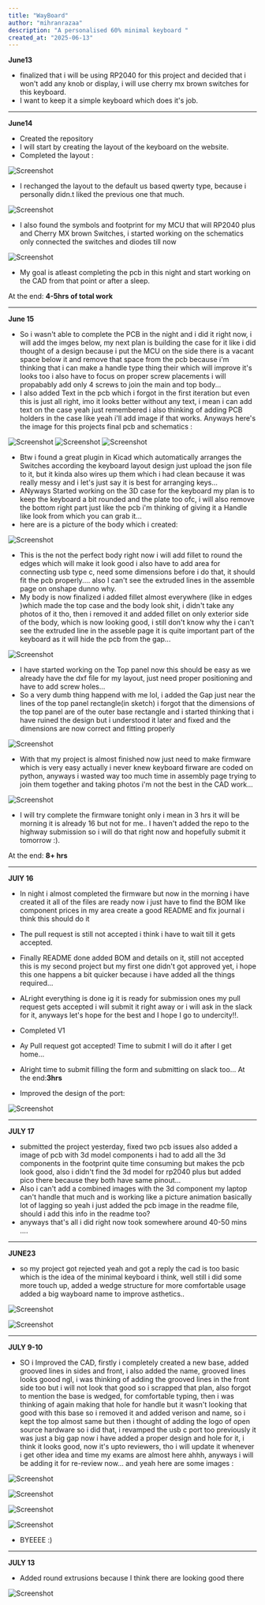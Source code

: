 ```yaml
---
title: "WayBoard"
author: "mihranrazaa"
description: "A personalised 60% minimal keyboard "
created_at: "2025-06-13"
---
```


**June13**

- finalized that i will be using RP2040 for this project and decided that i won't add any knob or display, i will use cherry mx brown switches for this keyboard.
- I want to keep it a simple keyboard which does it's job.

---

**June14**

- Created the repository
- I will start by creating the layout of the keyboard on the website.
- Completed the layout :

![Screenshot](Assets/layout.png)

- I rechanged the layout to the default us based qwerty type, because i personally didn.t liked the previous one that much.

![Screenshot](Assets/newla.png)

- I also found the symbols and footprint for my MCU that will RP2040 plus and Cherry MX brown Switches, i started working on the schematics only connected the switches and diodes till now 

![Screenshot](Assets/raw_schematic.png)

- My goal is atleast completing the pcb in this night and start working on the CAD from that point or after a sleep.

At the end: **4-5hrs of total work**

---

**June 15**

- So i wasn't able to complete the PCB in the night and i did it right now, i will add the imges below, my next plan is building the case for it like i did thought of a design because i put the MCU on the side there is a vacant space below it and remove that space from the pcb because i'm thinking that i can make a handle type thing their which will improve it's looks too i also have to focus on proper screw placements i will propabably add only 4 screws to join the main and top body...
- I also added Text in the pcb which i forgot in the first iteration but even this is just all right, imo it looks better without any text, i mean i can add text on the case yeah just remembered i also thinking of adding PCB holders in the case like yeah i'll add image if that works.
Anyways here's the image for this projects final pcb and schematics :

![Screenshot](Assets/pcd.png)
![Screenshot](Assets/pcb3d.png)
![Screenshot](Assets/f_schem.jpg)

- Btw i found a great plugin in Kicad which automatically arranges the Switches according the keyboard layout design just upload the json file to it, but it kinda also wires up them which i had clean because it was really messy and i let's just say it is best for arranging keys...
- ANyways Started working on the 3D case for the keyboard my plan is to keep the keyboard a bit rounded and the plate too ofc, i will also remove the bottom right part just like the pcb i'm thinking of giving it a Handle like look  from which you can grab it...
- here are is a picture of the body which i created:

![Screenshot](Assets/raw_body.png)

- This is the not the perfect body right now i will add fillet to round the edges which will make it look good i also have to add area for connecting usb type c, need some dimensions before i do that, it should fit the pcb properly....  also  I can't see the extruded lines in the assemble page on onshape dunno why.
- My body is now finalized i added fillet almost everywhere (like in edges )which made the top case and the body look shit,  i didn't take any photos of it tho, then i removed it and added fillet on only exterior side of the body, which is now looking good, i still don't know why the i can't see the extruded line in the asseble page it is quite important part of the keyboard as it will hide the pcb from the gap...

![Screenshot](Assets/fbody.png)

- I have started working on the Top panel now this should be easy as we already have the dxf file for my layout, just need proper positioning and have to add screw holes...
- So a very dumb thing happend with me lol, i added the Gap just near the lines of the top panel rectangle(in sketch) i forgot that the dimensions of the top panel are of the outer base rectangle and i started thinking that i have ruined the design but i understood it later and fixed and the dimensions are now correct and fitting properly

![Screenshot](Assets/fk3.png)

- With that my project is almost finished now just need to make firmware which is very easy actually i never knew keyboard firware are coded on python, anyways i wasted way too much time in assembly page trying to join them together and taking photos i'm not the best in the CAD work...

![Screenshot](Assets/fk1.png)

- I will try complete the firmware tonight only i mean in 3 hrs it will be morning it is already 16 but not for me.. I haven't added the repo to the highway submission so i will do that right now and hopefully submit it tomorrow :).

At the end: **8+ hrs**

---

**JUlY 16**

- In night i almost completed the firmware but now in the morning i have created it all of the files are ready now i just have to find the BOM like component prices in my area create a good README and fix journal i think this should do it
- The pull request is still not accepted i think i have to wait till it gets accepted.
- Finally README done added BOM and details on it, still not accepted this is my second project but my first one didn't got approved yet, i hope this one happens a bit quicker because i have added all the things required...
- ALright everything is done ig it is ready for submission ones my pull request gets accepted i will submit it right away or i will ask in the slack for it, anyways let's hope for the best and I hope I go to undercity!!.

- Completed V1

- Ay Pull request got accepted! Time to submit I will do it after I get home... 
- Alright time to submit filling the form and submitting on slack too...
At the end:**3hrs**

- Improved the design of the port:

![Screenshot](Assets/nport.png)

---

**JULY 17**

- submitted the project yesterday, fixed two pcb issues also added a image of pcb with 3d model components i had to add all the 3d components in the footprint quite time consuming but makes the pcb look good, also i didn't find the 3d model for rp2040 plus but added pico there because they both have same pinout...
- Also i can't add a combined images with the 3d component my laptop can't handle that much and is working like a picture animation basically lot of lagging so yeah i just added the pcb image in the readme file, should i add this info in the readme too?
- anyways that's all i did right now took somewhere around 40-50 mins ....

---

**JUNE23**

- so my project got rejected yeah and got a reply the cad is too basic which is the idea of the minimal keyboard i think, well still i did some more touch up, added a wedge structure for more comfortable usage added a big wayboard name to improve asthetics..

![Screenshot](Assets/ncad.png)

![Screenshot](Assets/ncad2.png)

---

**JULY 9-10**

- SO i Improved the CAD, firstly i completely created a new base, added grooved lines in sides and front, i also added the name, grooved lines looks goood ngl, i was thinking of adding the grooved lines in the front side too but i will not look that good so i scrapped that plan, also forgot to mention the base is wedged, for comfortable typing, then i was thinking of again making that hole for handle but it wasn't looking that good with this base so i removed it and added verison and name, so i kept the top almost same but then i thought of adding the logo of open source hardware so i did that, i revamped the usb c port too previously it was just a big gap now i have added a proper design and hole for it, i think it looks good, now it's upto reviewers, tho i will update it whenever i get other idea and time my exams are almost here ahhh, anyways i will be adding it for re-review now... and yeah here are some images :

![Screenshot](Assets/rcad.png)

![Screenshot](Assets/rcad3.png)

![Screenshot](Assets/rcad5.png)

![Screenshot](Assets/rcad2.png)

- BYEEEE :)

----

**JULY 13**

- Added round extrusions because I think there are looking good there 

![Screenshot](Assets/uhole.png)

